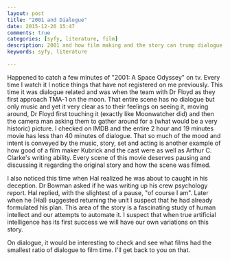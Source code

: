 ```yaml
---
layout: post
title: "2001 and Dialogue"
date: 2015-12-26 15:47
comments: true
categories: [syfy, literature, film]
description: 2001 and how film making and the story can trump dialogue
keywords: syfy, literature

---
```

Happened to catch a few minutes of "2001: A Space Odyssey" on tv. Every time I watch it I notice things that have not registered on me previously. This time it was dialogue related and was when the team with Dr Floyd as they first approach TMA-1 on the moon. That entire scene has no dialogue but only music and yet it very clear as to their feelings on seeing it, moving around, Dr Floyd first touching it (exactly like Moonwatcher did) and then the camera man asking them to gather around for a (what would be a very historic) picture. I checked on IMDB and the entire 2 hour and 19 minutes movie has less than 40 minutes of dialogue. That so much of the mood and intent is conveyed by the music, story, set and acting is another example of how good of a film maker Kubrick and the cast were as well as Arthur C. Clarke's writing ability. Every scene of this movie deserves pausing and discussing it regarding the original story and how the scene was filmed.
 
I also noticed this time when Hal realized he was about to caught in his deception. Dr Bowman asked if he was writing up his crew psychology report. Hal replied, with the slightest of a pause, "of course I am". Later when he (Hal) suggested returning the unit I suspect that he had already formulated his plan. This area of the story is a fascinating study of human intellect and our attempts to automate it. I suspect that when true artificial intelligence has its first success we will have our own variations on this story.

On dialogue, it would be interesting to check and see what films had the smallest ratio of dialogue to film time. I'll get back to you on that.
